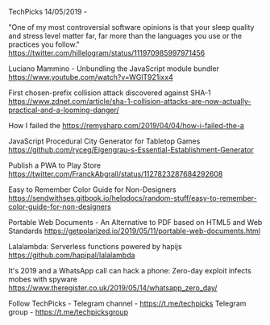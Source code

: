 TechPicks 14/05/2019 -

"One of my most controversial software opinions is that your sleep quality and stress level matter far, far more than the languages you use or the practices you follow."
https://twitter.com/hillelogram/status/111970985997971456

Luciano Mammino - Unbundling the JavaScript module bundler
https://www.youtube.com/watch?v=WGlT921ixx4

First chosen-prefix collision attack discovered against SHA-1
https://www.zdnet.com/article/sha-1-collision-attacks-are-now-actually-practical-and-a-looming-danger/

How I failed the <a>
https://remysharp.com/2019/04/04/how-i-failed-the-a

JavaScript Procedural City Generator for Tabletop Games
https://github.com/ryceg/Eigengrau-s-Essential-Establishment-Generator

Publish a PWA to Play Store
https://twitter.com/FranckAbgrall/status/1127823287684292608

Easy to Remember Color Guide for Non-Designers
https://sendwithses.gitbook.io/helpdocs/random-stuff/easy-to-remember-color-guide-for-non-designers

Portable Web Documents - An Alternative to PDF based on HTML5 and Web Standards
https://getpolarized.io/2019/05/11/portable-web-documents.html

Lalalambda: Serverless functions powered by hapijs
https://github.com/hapipal/lalalambda

It's 2019 and a WhatsApp call can hack a phone: Zero-day exploit infects mobes with spyware
https://www.theregister.co.uk/2019/05/14/whatsapp_zero_day/

Follow TechPicks -
Telegram channel - https://t.me/techpicks
Telegram group - https://t.me/techpicksgroup